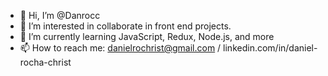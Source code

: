 - 👋 Hi, I’m @Danrocc
- 👀 I’m interested in collaborate in front end projects.
- 🌱 I’m currently learning JavaScript, Redux, Node.js, and more
- 📫 How to reach me: danielrochrist@gmail.com / linkedin.com/in/daniel-rocha-christ

<!---
Danrocc/Danrocc is a ✨ special ✨ repository because its `README.md` (this file) appears on your GitHub profile.
You can click the Preview link to take a look at your changes.
--->
